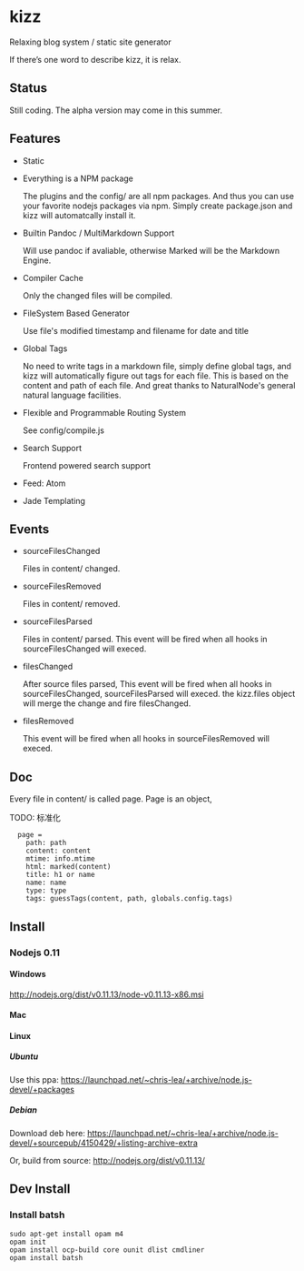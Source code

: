 # kizz

Relaxing blog system / static site generator

If there’s one word to describe kizz, it is relax. 

## Status

Still coding. The alpha version may come in this summer.

## Features

- Static

- Everything is a NPM package

    The plugins and the config/ are all npm packages.
    And thus you can use your favorite nodejs packages via npm.
    Simply create package.json and kizz will automatcally install it.

- Builtin Pandoc / MultiMarkdown Support

    Will use pandoc if avaliable, otherwise Marked will be the Markdown Engine.

- Compiler Cache
    
    Only the changed files will be compiled. 

- FileSystem Based Generator

    Use file's modified timestamp and filename for date and title

- Global Tags

    No need to write tags in a markdown file,
    simply define global tags,
    and kizz will automatically figure out tags for each file.
    This is based on the content and path of each file.
    And great thanks to NaturalNode's general natural language facilities.

- Flexible and Programmable Routing System

    See config/compile.js
    
- Search Support

    Frontend powered search support

- Feed: Atom

- Jade Templating

## Events

- sourceFilesChanged

    Files in content/ changed.

- sourceFilesRemoved

    Files in content/ removed.

- sourceFilesParsed

    Files in content/ parsed.
    This event will be fired when all hooks in sourceFilesChanged will execed.

- filesChanged

    After source files parsed,
    This event will be fired when all hooks in sourceFilesChanged, sourceFilesParsed will execed.
    the kizz.files object will merge the change and fire filesChanged.

- filesRemoved

    This event will be fired when all hooks in sourceFilesRemoved will execed.

## Doc

Every file in content/ is called page.
Page is an object,

TODO: 标准化

```
  page =
    path: path
    content: content
    mtime: info.mtime
    html: marked(content)
    title: h1 or name
    name: name
    type: type
    tags: guessTags(content, path, globals.config.tags)
```

## Install

### Nodejs 0.11

#### Windows

http://nodejs.org/dist/v0.11.13/node-v0.11.13-x86.msi

#### Mac

#### Linux

##### Ubuntu

Use this ppa: 
https://launchpad.net/~chris-lea/+archive/node.js-devel/+packages

##### Debian

Download deb here:
https://launchpad.net/~chris-lea/+archive/node.js-devel/+sourcepub/4150429/+listing-archive-extra

Or, build from source:
http://nodejs.org/dist/v0.11.13/


## Dev Install

### Install batsh

```
sudo apt-get install opam m4
opam init
opam install ocp-build core ounit dlist cmdliner
opam install batsh
```
